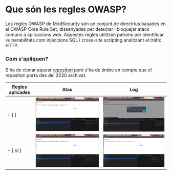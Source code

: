 # Que són les regles OWASP?
Les regles OWASP de ModSecurity són un conjunt de directrius basades en el OWASP
Core Rule Set, dissenyades per detectar i bloquejar atacs comuns a aplicacions web.
Aquestes regles utilitzen patrons per identificar vulnerabilitats com
injeccions SQL i cross-site scripting analitzant el tràfic HTTP.

### Com s'apliquen?

S'ha de clonar aquest [repositori](https://ca.wikipedia.org/wiki/Internet_Engineering_Task_Force)
però s'ha de tindre en compte que el repositori porta
des del 2020 archivat. 

|Regles aplicades | Atac | Log|
|--------- | ----------- | ----------- |
| - [ ] |![atac xss](./images/xss.png) | ![pre_regles](./images/pre.png)  |
| - [ :ballot_box_with_check: ] |![atac xss](./images/xss.png) | ![post_regles](./images/post.png)  |

